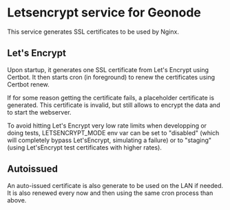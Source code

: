 # Letsencrypt service for Geonode

This service generates SSL certificates to be used by Nginx.

## Let's Encrypt

Upon startup, it generates one SSL certificate from Let's Encrypt using Certbot. It then starts cron (in foreground) to renew the certificates using Certbot renew.

If for some reason getting the certificate fails, a placeholder certificate is generated. This certificate is invalid, but still allows to encrypt the data and to start the webserver.

To avoid hitting Let's Encrypt very low rate limits when developping or doing tests, LETSENCRYPT_MODE env var can be set to "disabled" (which will completely bypass Let'sEncrypt, simulating a failure) or to "staging" (using Let'sEncrypt test certificates with higher rates).

## Autoissued

An auto-issued certificate is also generate to be used on the LAN if needed. It is also renewed every now and then using the same cron process than above.
